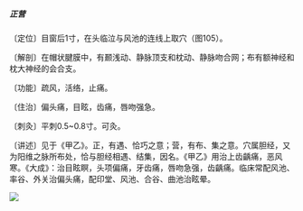 ##### 正营

〔定位〕目窗后1寸，在头临泣与风池的连线上取穴（图105）。

〔解剖〕在帽状腱膜中，有颞浅动、静脉顶支和枕动、静脉吻合网；布有额神经和枕大神经的会合支。

〔功能〕疏风，活络，止痛。

〔住治〕偏头痛，目眩，齿痛，唇吻强急。

〔刺灸〕平刺0.5~0.8寸。可灸。

〔讲述〕见于《甲乙》。正，有遇、恰巧之意；营，有布、集之意。穴属胆经，又为阳维之脉所布处，恰与胆经相遇、结集，因名。《甲乙》用治上齿齲痛，恶风寒。《大成》：治目眩瞑，头项偏痛，牙齿痛，唇吻急强，齿齲痛。临床常配风池、率谷、外关治偏头痛，配印堂、风池、合谷、曲池治眩晕。

![](./img/图105.jpg)

